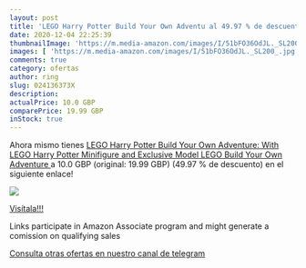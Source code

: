```yaml
---
layout: post
title: 'LEGO Harry Potter Build Your Own Adventu al 49.97 % de descuento'
date: 2020-12-04 22:25:39
thumbnailImage: 'https://m.media-amazon.com/images/I/51bFO36OdJL._SL200_.jpg'
images: [ 'https://m.media-amazon.com/images/I/51bFO36OdJL._SL200_.jpg' ]
comments: true
category: ofertas
author: ring
slug: 024136373X
description:
actualPrice: 10.0 GBP
comparePrice: 19.99 GBP
inStock: true
---
```


Ahora mismo tienes [LEGO Harry Potter Build Your Own Adventure: With LEGO Harry Potter Minifigure and Exclusive Model  LEGO Build Your Own Adventure ](https://www.amazon.co.uk/dp/024136373X/?tag=tolees0a-21) a 10.0 GBP (original: 19.99 GBP) (49.97 %  de descuento) en el siguiente enlace!

[![](https://m.media-amazon.com/images/I/51bFO36OdJL._SL200_.jpg)](https://www.amazon.co.uk/dp/024136373X/?tag=tolees0a-21)

[Visítala!!!](https://www.amazon.co.uk/dp/024136373X/?tag=tolees0a-21)

Links participate in Amazon Associate program and might generate a comission on qualifying sales

[Consulta otras ofertas en nuestro canal de telegram](https://t.me/s/ofertas25)
